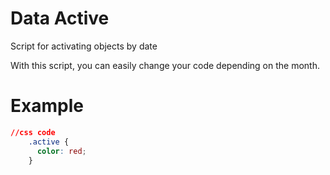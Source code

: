 # Data Active
Script for activating objects by date


With this script, you can easily change your code depending on the month.


# Example

```css
//css code
    .active {
      color: red;
    }
```

